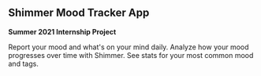 ## Shimmer Mood Tracker App

**Summer 2021 Internship Project**

Report your mood and what's on your mind daily. Analyze how your mood progresses over time with Shimmer. See stats for your most common mood and tags.